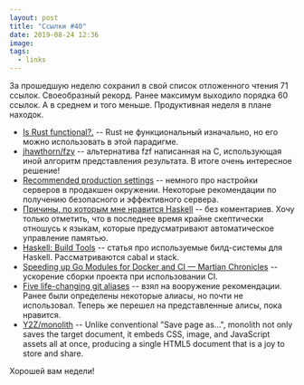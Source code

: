 ```yaml
---
layout: post
title: "Ссылки #40"
date: 2019-08-24 12:36
image:
tags:
  - links
---
```

За прошедшую неделю сохранил в свой список отложенного чтения 71 ссылок. Своеобразный рекорд. Ранее максимум выходило
порядка 60 ссылок. А в среднем и того меньше. Продуктивная неделя в плане находок.

* [Is Rust functional?.](https://www.fpcomplete.com/blog/2018/10/is-rust-functional) -- Rust не функциональный
  изначально, но его можно использовать в этой парадигме.
* [jhawthorn/fzy](https://github.com/jhawthorn/fzy) -- альтернатива fzf написанная на C, использующая иной алгоритм
  представления результата. В итоге очень интересное решение!
* [Recommended production
  settings](https://docs.datastax.com/en/dse/5.1/dse-dev/datastax_enterprise/config/configRecommendedSettings.html) --
  немного про настройки серверов в продакшен окружении. Некоторые рекомендации по получению безопасного и эффективного
  сервера.
* [Причины, по которым мне нравится Haskell](https://eax.me/why-haskell/) -- без коментариев. Хочу только отметить, что
  в последнее время крайне скептически отношусь к языкам, которые предусматривают автоматическое управление памятью.
* [Haskell: Build Tools](https://kowainik.github.io/posts/2018-06-21-haskell-build-tools) -- статья про используемые
  билд-системы для Haskell. Рассматриваются cabal и stack.
* [Speeding up Go Modules for Docker and CI — Martian
  Chronicles](https://evilmartians.com/chronicles/speeding-up-go-modules-for-docker-and-ci) -- ускорение сборки проекта
  при использовании CI.
* [Five life-changing git aliases](https://medium.com/the-lazy-developer/five-life-changing-git-aliases-e4211c090017) --
  взял на вооружение рекомендации. Ранее были определены некоторые алиасы, но почти не использовал. Теперь же перешел на
  представленные алисы, пока нравится.
* [Y2Z/monolith](https://github.com/Y2Z/monolith) -- Unlike conventional "Save page as…", monolith not only saves the target document, it embeds CSS, image, and JavaScript assets all at once, producing a single HTML5 document that is a joy to store and share.

Хорошей вам недели!

